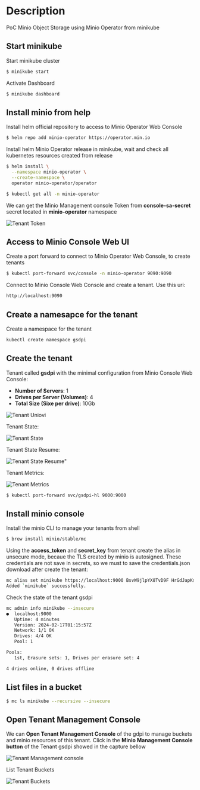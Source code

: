# Description
PoC Minio Object Storage using Minio Operator from minikube

## Start minikube

Start minikube cluster
```sh
$ minikube start
```

Activate Dashboard

```sh
$ minikube dashboard
```

## Install minio from help

Install helm official repository to access to Minio Operator Web Console

```sh
$ helm repo add minio-operator https://operator.min.io
```

Install helm Minio Operator release in minikube, wait and check all kubernetes resources created from release

```sh
$ helm install \
  --namespace minio-operator \
  --create-namespace \
  operator minio-operator/operator

$ kubectl get all -n minio-operator
```

We can get the Minio Management console Token from **console-sa-secret** secret located in **minio-operator** namespace

![Tenant Token](./images/tenant_token.png "Tenant Token")


## Access to Minio Console Web UI

Create a port forward to connect to Minio Operator Web Console, to create tenants

```sh
$ kubectl port-forward svc/console -n minio-operator 9090:9090
```

Connect to Minio Console Web Console and create a tenant. Use this uri: 

```sh
http://localhost:9090
```

## Create a namesapce for the tenant 

Create a namespace for the tenant

```sh
kubectl create namespace gsdpi
```

## Create the tenant 

Tenant called **gsdpi** with the minimal configuration from Minio Console Web Console:

- **Number of Servers**: 1
- **Drives per Server (Volumes)**: 4
- **Total Size (Sixe per drive)**: 10Gb

![Tenant Uniovi](./images/tenant_config.png "Tenant Uniovi")

Tenant State:

![Tenant State](./images/tenant_state.png "Tenant State")

Tenant State Resume:

![Tenant State Resume"](./images/tenant_resume.png "Tenant State Resume")

Tenant Metrics:

![Tenant Metrics](./images/tenan_metrics.png "Tenant Metrics")

```sh
$ kubectl port-forward svc/gsdpi-hl 9000:9000
```

## Install minio console 

Install the minio CLI to manage your tenants from shell

```sh
$ brew install minio/stable/mc
```

Using the **access_token** and **secret_key** from tenant create the alias in unsecure mode, becaue the TLS created by minio is autosigned. These credentials are not save in secrets, so we must to save the credentials.json download after create the tenant:

```sh
mc alias set minikube https://localhost:9000 BsvW9jlpYX8TvD9F HrGdJapKsXbKEcXABWNQ2CO15v3y9MMk --insecure
Added `minikube` successfully.
```

Check the state of the tenant gsdpi
```sh
mc admin info minikube --insecure
●  localhost:9000
   Uptime: 4 minutes 
   Version: 2024-02-17T01:15:57Z
   Network: 1/1 OK 
   Drives: 4/4 OK 
   Pool: 1

Pools:
   1st, Erasure sets: 1, Drives per erasure set: 4

4 drives online, 0 drives offline
```
## List files in a bucket

```sh
$ mc ls minikube --recursive --insecure
```

## Open Tenant Management Console

We can **Open Tenant Management Console** of the gdpi to manage buckets and minio resources of this tenant. Click in the **Minio Management Console button** of the Tenant gsdpi showed in the capture bellow

![Tenant Management console](./images/tenant_management_console.png "Tenant Management console")

List Tenant Buckets

![Tenant Buckets](./images/tenant_buckets.png "Tenant Buckets")
